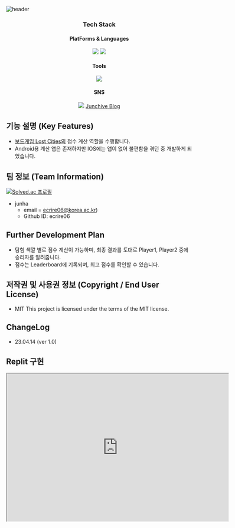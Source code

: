 ![header](https://capsule-render.vercel.app/api?type=waving&height=100&section=header&text=Lost-City-Calculator&fontSize=90)

<div align="center">
  <h3>Tech Stack</h3>
  <h4>PlatForms & Languages</h4>
	<img src="https://img.shields.io/badge/Python-3776AB?style=flat&logo=Python&logoColor=white" />
	<img src="https://img.shields.io/badge/Tkinter-3776AB?style=flat&logoColor=white" />
  <h4>Tools</h4>
  <img src="https://img.shields.io/badge/Replit-F26207?style=flat&logo=Replit&logoColor=white" />
  <h4>SNS</h4>
  <img src="https://img.shields.io/badge/Blog-FF8800?style=flat&logo=Blogger&logoColor=white" href="https://junchive.kr"/>
  <a href="https://junchive.kr/2023-04-15-Lost-Cities-Calculator/">Junchive Blog</a>
</div>


## 기능 설명 (Key Features)
- [보드게임 Lost Cities의](https://boardgamegeek.com/boardgame/50/lost-cities) 점수 계산 역할을 수행합니다.
- Android용 계산 앱은 존재하지만 IOS에는 앱이 없어 불편함을 겪던 중 개발하게 되었습니다.

## 팀 정보 (Team Information)
[![Solved.ac
프로필](http://mazassumnida.wtf/api/v2/generate_badge?boj=ecrire06)](https://solved.ac/ecrire06y)
- junha
    - email = [ecrire06@korea.ac.kr](mailto:ecrire06@korea.ac.kr))
    - Github ID: ecrire06


## Further Development Plan
- 탐험 색깔 별로 점수 계산이 가능하며, 최종 결과를 토대로 Player1, Player2 중에 승리자를 알려줍니다.
- 점수는 Leaderboard에 기록되며, 최고 점수를 확인할 수 있습니다.

## 저작권 및 사용권 정보 (Copyright  / End User License)
- MIT
This project is licensed under the terms of the MIT license.

## ChangeLog
- 23.04.14 (ver 1.0)

## Replit 구현
<iframe src="https://replit.com/@ecrire06/Lost-City-Calculator" width="600" height="400" />
